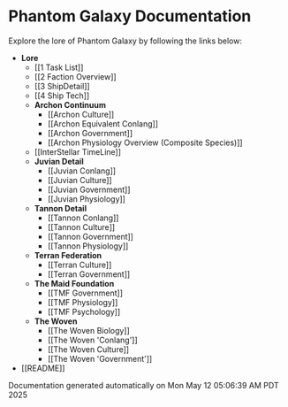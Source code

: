 # Phantom Galaxy Documentation

Explore the lore of Phantom Galaxy by following the links below:

- **Lore**
  - [[1 Task List]]
  - [[2 Faction Overview]]
  - [[3 ShipDetail]]
  - [[4 Ship Tech]]
  - **Archon Continuum**
    - [[Archon Culture]]
    - [[Archon Equivalent Conlang]]
    - [[Archon Government]]
    - [[Archon Physiology Overview (Composite Species)]]
  - [[InterStellar TimeLine]]
  - **Juvian Detail**
    - [[Juvian Conlang]]
    - [[Juvian Culture]]
    - [[Juvian Government]]
    - [[Juvian Physiology]]
  - **Tannon Detail**
    - [[Tannon Conlang]]
    - [[Tannon Culture]]
    - [[Tannon Government]]
    - [[Tannon Physiology]]
  - **Terran Federation**
    - [[Terran Culture]]
    - [[Terran Government]]
  - **The Maid Foundation**
    - [[TMF Government]]
    - [[TMF Physiology]]
    - [[TMF Psychology]]
  - **The Woven**
    - [[The Woven Biology]]
    - [[The Woven 'Conlang']]
    - [[The Woven Culture]]
    - [[The Woven 'Government']]
- [[README]]

Documentation generated automatically on Mon May 12 05:06:39 AM PDT 2025
